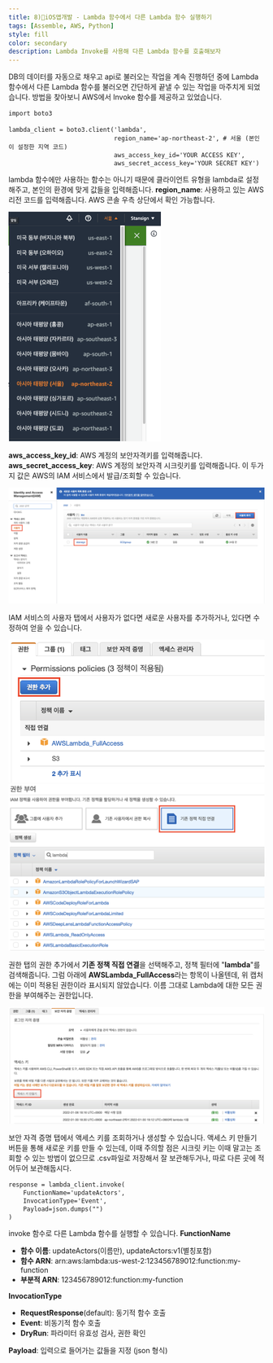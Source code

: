 ```yaml
---
title: 8)📱iOS앱개발 - Lambda 함수에서 다른 Lambda 함수 실행하기
tags: [Assemble, AWS, Python]
style: fill
color: secondary
description: Lambda Invoke를 사용해 다른 Lambda 함수를 호출해보자
---
```


DB의 데이터를 자동으로 채우고 api로 불러오는 작업을 계속 진행하던 중에 Lambda 함수에서 다른 Lambda 함수를 불러오면 간단하게 끝낼 수 있는 작업을 마주치게 되었습니다. 방법을 찾아보니 AWS에서 Invoke 함수를 제공하고 있었습니다.

```
import boto3

lambda_client = boto3.client('lambda',
                             region_name='ap-northeast-2', # 서울 (본인이 설정한 지역 코드)
                             aws_access_key_id='YOUR ACCESS KEY',
                             aws_secret_access_key='YOUR SECRET KEY') 
```

lambda 함수에만 사용하는 함수는 아니기 때문에 클라이언트 유형을 lambda로 설정해주고, 본인의 환경에 맞게 값들을 입력해줍니다.
**region_name**: 사용하고 있는 AWS 리전 코드를 입력해줍니다. AWS 콘솔 우측 상단에서 확인 가능합니다.

<img src="https://github.com/StanSign/StanSign.github.io/blob/main/_posts/Assemble/220130_08/cap01.png?raw=true" alt="server" width="300">

**aws_access_key_id**: AWS 계정의 보안자격키를 입력해줍니다.
**aws_secret_access_key**: AWS 계정의 보안자격 시크릿키를 입력해줍니다.
이 두가지 값은 AWS의 IAM 서비스에서 발급/조회할 수 있습니다.

<img src="https://github.com/StanSign/StanSign.github.io/blob/main/_posts/Assemble/220130_08/cap02.png?raw=true" alt="IAM" width="550">

IAM 서비스의 사용자 탭에서 사용자가 없다면 새로운 사용자를 추가하거나, 있다면 수정하여 얻을 수 있습니다.

<img src="https://github.com/StanSign/StanSign.github.io/blob/main/_posts/Assemble/220130_08/cap03.png?raw=true" alt="add auth" width="550">
<img src="https://github.com/StanSign/StanSign.github.io/blob/main/_posts/Assemble/220130_08/cap04.png?raw=true" alt="add auth2" width="550">

권한 탭의 권한 추가에서 **기존 정책 직접 연결**을 선택해주고, 정책 필터에 "**lambda**"를 검색해줍니다. 그럼 아래에 **AWSLambda_FullAccess**라는 항목이 나올텐데, 위 캡처에는 이미 적용된 권한이라 표시되지 않았습니다. 이름 그대로 Lambda에 대한 모든 권한을 부여해주는 권한입니다. 

<img src="https://github.com/StanSign/StanSign.github.io/blob/main/_posts/Assemble/220130_08/cap05.png?raw=true" alt="key" width="550">

보안 자격 증명 탭에서 액세스 키를 조회하거나 생성할 수 있습니다. 액세스 키 만들기 버튼을 통해 새로운 키를 만들 수 있는데, 이때 주의할 점은 시크릿 키는 이때 말고는 조회할 수 있는 방법이 없으므로 .csv파일로 저장해서 잘 보관해두거나, 따로 다른 곳에 적어두어 보관해둡시다. 

~~~
response = lambda_client.invoke(
    FunctionName='updateActors', 
    InvocationType='Event', 
    Payload=json.dumps("")
)
~~~
invoke 함수로 다른 Lambda 함수를 실행할 수 있습니다. 
**FunctionName**
* **함수 이름**: updateActors(이름만), updateActors:v1(별칭포함)
* **함수 ARN**: arn:aws:lambda:us-west-2:123456789012:function:my-function
* **부분적 ARN**: 123456789012:function:my-function

**InvocationType**
* **RequestResponse**(default): 동기적 함수 호출
* **Event**: 비동기적 함수 호출
* **DryRun**: 파라미터 유효성 검사, 권한 확인
  
**Payload**: 입력으로 들어가는 값들을 지정 (json 형식)